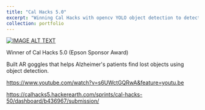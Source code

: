 ```yaml
---
title: "Cal Hacks 5.0"
excerpt: "Winning Cal Hacks with opencv YOLO object detection to detect coco daily life objects through Epson Moverio goggles for Alzheimer patients"
collection: portfolio
---
```

[![IMAGE ALT TEXT](http://img.youtube.com/vi/s6UWctGQRwA/0.jpg)](http://www.youtube.com/watch?v=s6UWctGQRwA)


Winner of Cal Hacks 5.0 (Epson Sponsor Award)

Built AR goggles that helps Alzheimer's patients find lost objects using object detection. 

https://www.youtube.com/watch?v=s6UWctGQRwA&feature=youtu.be

https://calhacks5.hackerearth.com/sprints/cal-hacks-50/dashboard/b436967/submission/
